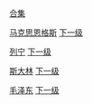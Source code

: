 [合集](https://github.com/fumoliufenyi/-/blob/master/%E7%BD%91%E7%9B%98%E8%B5%84%E6%96%99%E7%9B%AE%E5%BD%95.md#合集)

[马克思恩格斯](https://github.com/fumoliufenyi/-/blob/master/%E7%BD%91%E7%9B%98%E8%B5%84%E6%96%99%E7%9B%AE%E5%BD%95.md#马克思恩格斯)   [下一级](https://github.com/fumoliufenyi/baiduyun/blob/master/%E9%A9%AC%E5%85%8B%E6%80%9D%E6%81%A9%E6%A0%BC%E6%96%AF.md)

[列宁](https://github.com/fumoliufenyi/-/blob/master/%E7%BD%91%E7%9B%98%E8%B5%84%E6%96%99%E7%9B%AE%E5%BD%95.md#列宁)   [下一级](https://github.com/fumoliufenyi/baiduyun/blob/master/%E5%88%97%E5%AE%81.md)

[斯大林](https://github.com/fumoliufenyi/-/blob/master/%E7%BD%91%E7%9B%98%E8%B5%84%E6%96%99%E7%9B%AE%E5%BD%95.md#斯大林)   [下一级](https://github.com/fumoliufenyi/baiduyun/blob/master/%E6%96%AF%E5%A4%A7%E6%9E%97.md)

[毛泽东](https://github.com/fumoliufenyi/-/blob/master/%E7%BD%91%E7%9B%98%E8%B5%84%E6%96%99%E7%9B%AE%E5%BD%95.md#毛泽东)   [下一级](https://github.com/fumoliufenyi/baiduyun/blob/master/%E6%AF%9B%E6%B3%BD%E4%B8%9C.md
)

